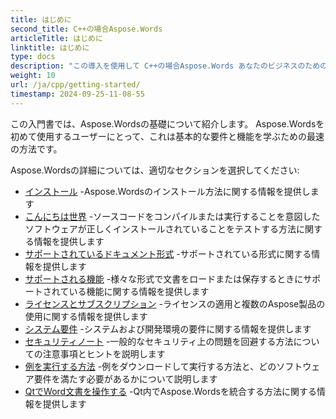 ```yaml
---
title: はじめに
second_title: C++の場合Aspose.Words
articleTitle: はじめに
linktitle: はじめに
type: docs
description: "この導入を使用して C++の場合Aspose.Words あなたのビジネスのためのAspose.Wordsの価値の実現を開始するための基礎。"
weight: 10
url: /ja/cpp/getting-started/
timestamp: 2024-09-25-11-08-55
---
```


この入門書では、Aspose.Wordsの基礎について紹介します。 Aspose.Wordsを初めて使用するユーザーにとって、これは基本的な要件と機能を学ぶための最速の方法です。

Aspose.Wordsの詳細については、適切なセクションを選択してください:

- [インストール](/words/cpp/installation/) -Aspose.Wordsのインストール方法に関する情報を提供します
- [こんにちは世界](/words/cpp/hello-world/) -ソースコードをコンパイルまたは実行することを意図したソフトウェアが正しくインストールされていることをテストする方法に関する情報を提供します
- [サポートされているドキュメント形式](/words/cpp/supported-document-formats/) -サポートされている形式に関する情報を提供します
- [サポートされる機能](/words/cpp/features/) -様々な形式で文書をロードまたは保存するときにサポートされている機能に関する情報を提供します
- [ライセンスとサブスクリプション](/words/cpp/licensing/) -ライセンスの適用と複数のAspose製品の使用に関する情報を提供します
- [システム要件](/words/cpp/system-requirements/) -システムおよび開発環境の要件に関する情報を提供します
- [セキュリティノート](/words/cpp/security/) -一般的なセキュリティ上の問題を回避する方法についての注意事項とヒントを説明します
- [例を実行する方法](/words/cpp/how-to-run-the-examples/) -例をダウンロードして実行する方法と、どのソフトウェア要件を満たす必要があるかについて説明します
- [QtでWord文書を操作する](/words/cpp/work-with-word-documents-in-qt/) -Qt内でAspose.Wordsを統合する方法に関する情報を提供します
